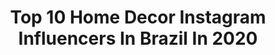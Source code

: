---
title: Top 10 Home Decor Instagram Influencers In Brazil In 2020
description: >-
  Find top home decor Instagram influencers in Brazil in 2020. Most popular hashtags: #homedecor #quarentena #quarantinelife #makeup.
platform: Instagram
profiles:
  - username: "luasandrade"
    fullname: >-
      Treze05apt • Por Luana Andrade
    location: "Brazil"
    followers: 37864
    engagement: 502
    commentsToLikes: 0.279552
    id: ck8t26pewycbu0j785nrnvsc4
    verified: false
    hashtags: "#fiqueemcasa, #sorteio, #sorteios, #sorteiorolando"
  - username: "nossabellacasa"
    fullname: >-
      ♥ 𝙽𝚘𝚜𝚜𝚊 𝙱𝚎𝚕𝚕𝚊 𝙲𝚊𝚜𝚊 ♥
    location: "Brazil"
    followers: 10972
    engagement: 564
    commentsToLikes: 0.062826
    id: ck8t99htlnaxz0j78p89synmg
    verified: false
    hashtags: "#industrialstyle, #dicasdecompras, #painelripafo, #nordichomedecor"
  - username: "lar.202"
    fullname: >-
      Lar 202 🌵
    location: "Brazil"
    followers: 43431
    engagement: 249
    commentsToLikes: 0.028507
    id: ckap4wtp698o90i78o7x4gya6
    verified: false
    hashtags: "#suculentas, #lojavirtual, #cadeiraeames, #publi"
  - username: "aluguei167"
    fullname: >-
      𝙰luguei 167
    location: "Brazil"
    followers: 6177
    engagement: 723
    commentsToLikes: 0.043306
    id: ckaoynau4i82t0i78xg8cfhxk
    verified: false
    hashtags: "#estantedelivros, #vendaetroca, #prateleira, #madeiranatural"
  - username: "messforgirls"
    fullname: >-
      
    location: "Brazil"
    followers: 18235
    engagement: 264
    commentsToLikes: 0.109602
    id: ck14jgoegk91l0i19nao5uqif
    verified: false
    hashtags: "#quarentinelife, #bealady, #stayhome, #podemeinternar"
  - username: "alicia_danara"
    fullname: >-
      Alícia Danara
    location: "Brazil"
    followers: 27498
    engagement: 720
    commentsToLikes: 0.065903
    id: ck5zvnysq4le30i14hwfds4zt
    verified: false
    hashtags: "#processo, #howtoafrohair, #braidout, #fiqueemcasa"
  - username: "klismankas"
    fullname: >-
      Klisman Schiehser • Lifestyle
    location: "Brazil"
    followers: 16482
    engagement: 669
    commentsToLikes: 0.606117
    id: ck5zn05canj000i148gdx5o3h
    verified: false
    hashtags: "#decora, #closet, #menstyle, #modamasculina"
  - username: "brunagmelo"
    fullname: >-
      BRUNA MELO
    location: "Brazil"
    followers: 27412
    engagement: 504
    commentsToLikes: 0.128651
    id: ck8syzjtmmmov0j78erzbxkl2
    verified: false
    hashtags: "#pantufas, #lualuaoficial, #minhasmeninas, #sofaretratil"
  - username: "baddiesantana"
    fullname: >-
      Juliana Santana | Plus Size
    location: "Brazil"
    followers: 45751
    engagement: 435
    commentsToLikes: 0.064082
    id: ck14lj57euy4t0i195zr6pg7h
    verified: false
    hashtags: "#cachosperfeitos, #blur, #plussizesummer, #gold"
  - username: "caroldemauro"
    fullname: >-
      Carol | Lifestyle Influencer
    location: "Brazil"
    followers: 53767
    engagement: 410
    commentsToLikes: 0.071081
    id: ck13bs23cwwb30i197hstyfbu
    verified: false
    hashtags: "#slipskirt, #mycodexbeauty, #menshair, #diyhair"
---